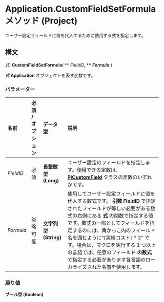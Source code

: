 
# Application.CustomFieldSetFormula メソッド (Project)

ユーザー設定フィールドに値を代入するために使用する式を指定します。


## 構文

 _式_. **CustomFieldSetFormula**( ** _FieldID_**, ** _Formula_** )

 _式_ **Application** オブジェクトを表す変数です。


### パラメーター



|**名前**|**必須 / オプション**|**データ型**|**説明**|
|:-----|:-----|:-----|:-----|
| _FieldID_|必須|**長整数型 (Long)**|ユーザー設定のフィールドを指定します。使用できる定数は、 **[PjCustomField](eed248af-bde2-8299-3737-253cf96411e2.md)** クラスの定数のいずれかです。|
| _Formula_|省略可能|**文字列型 (String)**|使用してユーザー設定フィールドに値を代入する数式です。 **引数 FieldID** で指定されたフィールドが等しい必要がある数式の右側にある **式** の関数で指定する値です。数式の一部としてフィールドを指定するのには、角かっこ内のフィールド名を囲むように"[実績コスト] * 2" です。場合は、マクロを実行する 1 つ以上の言語では、任意のフィールド **の数式** で指定する必要があります各言語のローカライズされた名前を使用します。|

### 戻り値

 **ブール型 (Boolean)**

